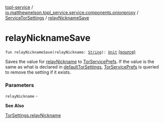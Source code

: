 [topl-service](../../index.md) / [io.matthewnelson.topl_service.service.components.onionproxy](../index.md) / [ServiceTorSettings](index.md) / [relayNicknameSave](./relay-nickname-save.md)

# relayNicknameSave

`fun relayNicknameSave(relayNickname: `[`String`](https://kotlinlang.org/api/latest/jvm/stdlib/kotlin/-string/index.html)`): `[`Unit`](https://kotlinlang.org/api/latest/jvm/stdlib/kotlin/-unit/index.html) [(source)](https://github.com/05nelsonm/TorOnionProxyLibrary-Android/blob/master/topl-service/src/main/java/io/matthewnelson/topl_service/service/components/onionproxy/ServiceTorSettings.kt#L512)

Saves the value for [relayNickname](relay-nickname-save.md#io.matthewnelson.topl_service.service.components.onionproxy.ServiceTorSettings$relayNicknameSave(kotlin.String)/relayNickname) to [TorServicePrefs](../../io.matthewnelson.topl_service.prefs/-tor-service-prefs/index.md). If the value is the same as what is
declared in [defaultTorSettings](default-tor-settings.md), [TorServicePrefs](../../io.matthewnelson.topl_service.prefs/-tor-service-prefs/index.md) is queried to remove the setting if
it exists.

### Parameters

`relayNickname` -

**See Also**

[TorSettings.relayNickname](../../..//topl-core-base/io.matthewnelson.topl_core_base/-tor-settings/relay-nickname.md)

